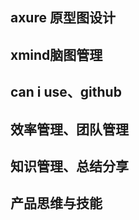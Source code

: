 <!--
 * @Author: your name
 * @Date: 2021-06-08 16:37:57
 * @LastEditTime: 2021-06-08 16:38:17
 * @LastEditors: Please set LastEditors
 * @Description: In User Settings Edit
 * @FilePath: \docsify\docs\web_front\其他技能.md
-->

## axure 原型图设计

## xmind脑图管理

## can i use、github

## 效率管理、团队管理

## 知识管理、总结分享

## 产品思维与技能
